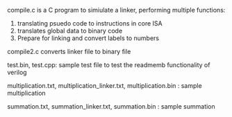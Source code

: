 compile.c is a C program to simiulate a linker, performing multiple functions:

1. translating psuedo code to instructions in core ISA
2. translates global data to binary code
3. Prepare for linking and convert labels to numbers

compile2.c converts linker file to binary file

test.bin, test.cpp: sample test file to test the readmemb functionality of verilog

multiplication.txt, multiplication_linker.txt, multiplication.bin : sample multiplication

summation.txt, summation_linker.txt, summation.bin : sample summation

